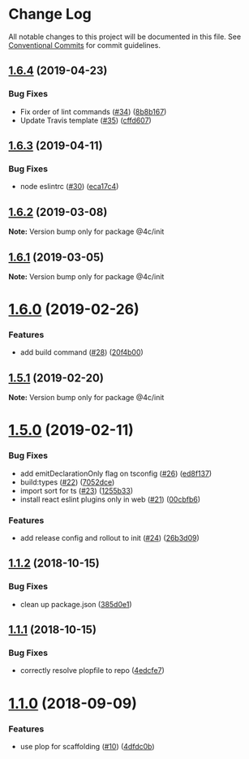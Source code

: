 # Change Log

All notable changes to this project will be documented in this file.
See [Conventional Commits](https://conventionalcommits.org) for commit guidelines.

## [1.6.4](https://github.com/4Catalyzer/cli/compare/@4c/init@1.6.3...@4c/init@1.6.4) (2019-04-23)


### Bug Fixes

* Fix order of lint commands ([#34](https://github.com/4Catalyzer/cli/issues/34)) ([8b8b167](https://github.com/4Catalyzer/cli/commit/8b8b167))
* Update Travis template ([#35](https://github.com/4Catalyzer/cli/issues/35)) ([cffd607](https://github.com/4Catalyzer/cli/commit/cffd607))





## [1.6.3](https://github.com/4Catalyzer/cli/compare/@4c/init@1.6.2...@4c/init@1.6.3) (2019-04-11)


### Bug Fixes

* node eslintrc ([#30](https://github.com/4Catalyzer/cli/issues/30)) ([eca17c4](https://github.com/4Catalyzer/cli/commit/eca17c4))





## [1.6.2](https://github.com/4Catalyzer/cli/compare/@4c/init@1.6.1...@4c/init@1.6.2) (2019-03-08)

**Note:** Version bump only for package @4c/init





## [1.6.1](https://github.com/4Catalyzer/cli/compare/@4c/init@1.6.0...@4c/init@1.6.1) (2019-03-05)

**Note:** Version bump only for package @4c/init





# [1.6.0](https://github.com/4Catalyzer/cli/compare/@4c/init@1.5.1...@4c/init@1.6.0) (2019-02-26)


### Features

* add build command ([#28](https://github.com/4Catalyzer/cli/issues/28)) ([20f4b00](https://github.com/4Catalyzer/cli/commit/20f4b00))





## [1.5.1](https://github.com/4Catalyzer/cli/compare/@4c/init@1.5.0...@4c/init@1.5.1) (2019-02-20)

**Note:** Version bump only for package @4c/init

<a name="1.5.0"></a>

# [1.5.0](https://github.com/4Catalyzer/cli/compare/@4c/init@1.4.0...@4c/init@1.5.0) (2019-02-11)

### Bug Fixes

- add emitDeclarationOnly flag on tsconfig ([#26](https://github.com/4Catalyzer/cli/issues/26)) ([ed8f137](https://github.com/4Catalyzer/cli/commit/ed8f137))
- build:types ([#22](https://github.com/4Catalyzer/cli/issues/22)) ([7052dce](https://github.com/4Catalyzer/cli/commit/7052dce))
- import sort for ts ([#23](https://github.com/4Catalyzer/cli/issues/23)) ([1255b33](https://github.com/4Catalyzer/cli/commit/1255b33))
- install react eslint plugins only in web ([#21](https://github.com/4Catalyzer/cli/issues/21)) ([00cbfb6](https://github.com/4Catalyzer/cli/commit/00cbfb6))

### Features

- add release config and rollout to init ([#24](https://github.com/4Catalyzer/cli/issues/24)) ([26b3d09](https://github.com/4Catalyzer/cli/commit/26b3d09))

<a name="1.1.2"></a>

## [1.1.2](https://github.com/4Catalyzer/cli/compare/@4c/init@1.1.1...@4c/init@1.1.2) (2018-10-15)

### Bug Fixes

- clean up package.json ([385d0e1](https://github.com/4Catalyzer/cli/commit/385d0e1))

<a name="1.1.1"></a>

## [1.1.1](https://github.com/4Catalyzer/cli/compare/@4c/init@1.1.0...@4c/init@1.1.1) (2018-10-15)

### Bug Fixes

- correctly resolve plopfile to repo ([4edcfe7](https://github.com/4Catalyzer/cli/commit/4edcfe7))

<a name="1.1.0"></a>

# [1.1.0](https://github.com/4Catalyzer/cli/compare/@4c/init@1.0.0...@4c/init@1.1.0) (2018-09-09)

### Features

- use plop for scaffolding ([#10](https://github.com/4Catalyzer/cli/issues/10)) ([4dfdc0b](https://github.com/4Catalyzer/cli/commit/4dfdc0b))
